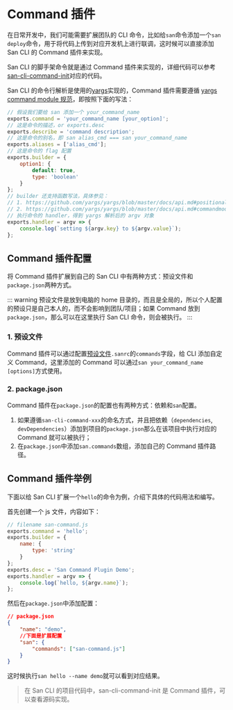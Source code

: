 
# Command 插件

在日常开发中，我们可能需要扩展团队的 CLI 命令，比如给`san`命令添加一个`san deploy`命令，用于将代码上传到对应开发机上进行联调，这时候可以直接添加 San CLI 的 Command 插件来实现。

San CLI 的脚手架命令就是通过 Command 插件来实现的，详细代码可以参考[san-cli-command-init](TODO)对应的代码。

San CLI 的命令行解析是使用的[yargs](https://github.com/yargs/yargs/)实现的，Command 插件需要遵循 [yargs command module 规范](https://github.com/yargs/yargs/blob/master/docs/api.md#commandmodule)，即按照下面的写法：

```js
// 假设我们要给 san 添加一个 your_command_name
exports.command = 'your_command_name [your_option]';
// 这是命令的描述，or exports.desc
exports.describe = 'command description';
// 这是命令的别名，即 san alias_cmd === san your_command_name
exports.aliases = ['alias_cmd'];
// 这是命令的 flag 配置
exports.builder = {
    option1: {
        default: true,
        type: 'boolean'
    }
};
// builder 还支持函数写法，具体参见：
// 1. https://github.com/yargs/yargs/blob/master/docs/api.md#positionalkey-opt
// 2. https://github.com/yargs/yargs/blob/master/docs/api.md#commandmodule
// 执行命令的 handler，得到 yargs 解析后的 argv 对象
exports.handler = argv => {
    console.log(`setting ${argv.key} to ${argv.value}`);
};
```

## Command 插件配置

将 Command 插件扩展到自己的 San CLI 中有两种方式：预设文件和`package.json`两种方式。

::: warning
预设文件是放到电脑的 home 目录的，而且是全局的，所以个人配置的预设只是自己本人的，而不会影响到团队/项目；如果 Command 放到`package.json`，那么可以在这里执行 San CLI 命令，则会被执行。
:::

### 1. 预设文件

Command 插件可以通过配置[预设文件](./presets.md)`.sanrc`的`commands`字段，给 CLI 添加自定义 Command，这里添加的 Command 可以通过`san your_command_name [options]`方式使用。

### 2. package.json

Command 插件在`package.json`的配置也有两种方式：依赖和`san`配置。

1. 如果遵循`san-cli-command-xxx`的命名方式，并且把依赖（`dependencies`, `devDependencies`）添加到项目的`package.json`那么在该项目中执行对应的 Command 就可以被执行；
2. 在`package.json`中添加`san.commands`数组，添加自己的 Command 插件路径。

## Command 插件举例

下面以给 San CLI 扩展一个`hello`的命令为例，介绍下具体的代码用法和编写。

首先创建一个 js 文件，内容如下：

```js
// filename san-command.js
exports.command = 'hello';
exports.builder = {
    name: {
        type: 'string'
    }
};
exports.desc = 'San Command Plugin Demo';
exports.handler = argv => {
    console.log(`hello, ${argv.name}`);
};
```

然后在`package.json`中添加配置：

```json
// package.json
{
    "name": "demo",
    //下面是扩展配置
    "san": {
        "commands": ["san-command.js"]
    }
}
```

这时候执行`san hello --name demo`就可以看到对应结果。

> 在 San CLI 的项目代码中，san-cli-command-init 是 Command 插件，可以查看源码实现。
